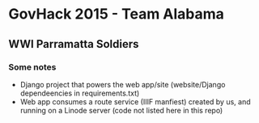 # GovHack 2015 - Team Alabama
## WWI Parramatta Soldiers
### Some notes
- Django project that powers the web app/site (website/Django dependeencies in requirements.txt)
- Web app consumes a route service (IIIF manfiest) created by us, and running on a Linode server (code not listed here in this repo)
